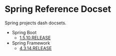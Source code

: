 # Spring Reference Docset

Spring projects dash docsets.

* Spring Boot
	* [1.5.10.RELEASE](https://github.com/swim2sun/spring-reference-docset/releases/tag/spring-boot-1.5.10)
* Spring Framework
	* [4.3.14.RELEASE](https://github.com/swim2sun/spring-reference-docset/releases/tag/spring-framework-4.3.14)
